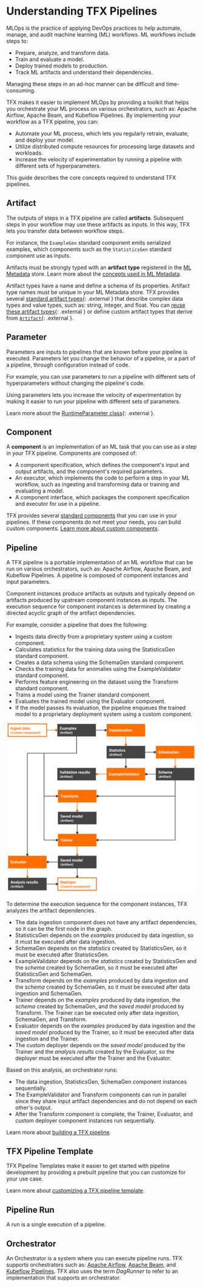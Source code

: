 # Understanding TFX Pipelines

MLOps is the practice of applying DevOps practices to help automate, manage, and
audit machine learning (ML) workflows. ML workflows include steps to:

*   Prepare, analyze, and transform data.
*   Train and evaluate a model.
*   Deploy trained models to production.
*   Track ML artifacts and understand their dependencies.

Managing these steps in an ad-hoc manner can be difficult and time-consuming.

TFX makes it easier to implement MLOps by providing a toolkit that helps you
orchestrate your ML process on various orchestrators, such as: Apache Airflow,
Apache Beam, and Kubeflow Pipelines. By implementing your workflow as a TFX
pipeline, you can:

*   Automate your ML process, which lets you regularly retrain, evaluate, and
    deploy your model.
*   Utilize distributed compute resources for processing large datasets and
    workloads.
*   Increase the velocity of experimentation by running a pipeline with
    different sets of hyperparameters.

This guide describes the core concepts required to understand TFX pipelines.

## Artifact

The outputs of steps in a TFX pipeline are called **artifacts**. Subsequent
steps in your workflow may use these artifacts as inputs. In this way, TFX lets
you transfer data between workflow steps.

For instance, the `ExampleGen` standard component emits serialized examples,
which components such as the `StatisticsGen` standard component use as inputs.

Artifacts must be strongly typed with an **artifact type** registered in the
[ML Metadata](mlmd.md) store. Learn more about the
[concepts used in ML Metadata](mlmd.md#concepts).

Artifact types have a name and define a schema of its properties. Artifact type
names must be unique in your ML Metadata store. TFX provides several
[standard artifact types](https://github.com/tensorflow/tfx/blob/master/tfx/types/standard_artifacts.py){: .external }
that describe complex data types and value types, such as: string, integer, and
float. You can
[reuse these artifact types](https://github.com/tensorflow/tfx/blob/master/tfx/types/standard_artifacts.py){: .external }
or define custom artifact types that derive from
[`Artifact`](https://github.com/tensorflow/tfx/blob/master/tfx/types/artifact.py){: .external }.

## Parameter

Parameters are inputs to pipelines that are known before your pipeline is
executed. Parameters let you change the behavior of a pipeline, or a part of a
pipeline, through configuration instead of code.

For example, you can use parameters to run a pipeline with different sets of
hyperparameters without changing the pipeline's code.

Using parameters lets you increase the velocity of experimentation by making it
easier to run your pipeline with different sets of parameters.

Learn more about the
[RuntimeParameter class](https://github.com/tensorflow/tfx/blob/master/tfx/orchestration/data_types.py){: .external }.

## Component

A **component** is an implementation of an ML task that you can use as a step in
your TFX pipeline. Components are composed of:

*   A component specification, which defines the component's input and output
    artifacts, and the component's required parameters.
*   An executor, which implements the code to perform a step in your ML
    workflow, such as ingesting and transforming data or training and evaluating
    a model.
*   A component interface, which packages the component specification and
    executor for use in a pipeline.

TFX provides several [standard components](index.md#tfx-standard-components)
that you can use in your pipelines. If these components do not meet your needs,
you can build custom components.
[Learn more about custom components](understanding_custom_components.md).

## Pipeline

A TFX pipeline is a portable implementation of an ML workflow that can be run on
various orchestrators, such as: Apache Airflow, Apache Beam, and Kubeflow
Pipelines. A pipeline is composed of component instances and input parameters.

Component instances produce artifacts as outputs and typically depend on
artifacts produced by upstream component instances as inputs. The execution
sequence for component instances is determined by creating a directed acyclic
graph of the artifact dependencies.

For example, consider a pipeline that does the following:

*   Ingests data directly from a proprietary system using a custom component.
*   Calculates statistics for the training data using the StatisticsGen standard
    component.
*   Creates a data schema using the SchemaGen standard component.
*   Checks the training data for anomalies using the ExampleValidator standard
    component.
*   Performs feature engineering on the dataset using the Transform standard
    component.
*   Trains a model using the Trainer standard component.
*   Evaluates the trained model using the Evaluator component.
*   If the model passes its evaluation, the pipeline enqueues the trained model
    to a proprietary deployment system using a custom component.

![](images/tfx_pipeline_graph.svg)

To determine the execution sequence for the component instances, TFX analyzes
the artifact dependencies.

*   The data ingestion component does not have any artifact dependencies, so it
    can be the first node in the graph.
*   StatisticsGen depends on the _examples_ produced by data ingestion, so it
    must be executed after data ingestion.
*   SchemaGen depends on the _statistics_ created by StatisticsGen, so it must
    be executed after StatisticsGen.
*   ExampleValidator depends on the _statistics_ created by StatisticsGen and
    the _schema_ created by SchemaGen, so it must be executed after
    StatisticsGen and SchemaGen.
*   Transform depends on the _examples_ produced by data ingestion and the
    _schema_ created by SchemaGen, so it must be executed after data ingestion
    and SchemaGen.
*   Trainer depends on the _examples_ produced by data ingestion, the _schema_
    created by SchemaGen, and the _saved model_ produced by Transform. The
    Trainer can be executed only after data ingestion, SchemaGen, and Transform.
*   Evaluator depends on the _examples_ produced by data ingestion and the
    _saved model_ produced by the Trainer, so it must be executed after data
    ingestion and the Trainer.
*   The custom deployer depends on the _saved model_ produced by the Trainer and
    the _analysis results_ created by the Evaluator, so the deployer must be
    executed after the Trainer and the Evaluator.

Based on this analysis, an orchestrator runs:

*   The data ingestion, StatisticsGen, SchemaGen component instances
    sequentially.
*   The ExampleValidator and Transform components can run in parallel since they
    share input artifact dependencies and do not depend on each other's output.
*   After the Transform component is complete, the Trainer, Evaluator, and
    custom deployer component instances run sequentially.

Learn more about [building a TFX pipeline](build_tfx_pipeline.md).

## TFX Pipeline Template

TFX Pipeline Templates make it easier to get started with pipeline development
by providing a prebuilt pipeline that you can customize for your use case.

Learn more about
[customizing a TFX pipeline template](build_tfx_pipeline.md#pipeline-templates).

## Pipeline Run

A run is a single execution of a pipeline.

## Orchestrator

An Orchestrator is a system where you can execute pipeline runs. TFX supports
orchestrators such as: [Apache Airflow](airflow.md),
[Apache Beam](beam.md), and [Kubeflow Pipelines](kubeflow.md). TFX
also uses the term *DagRunner* to refer to an implementation that supports an
orchestrator.
